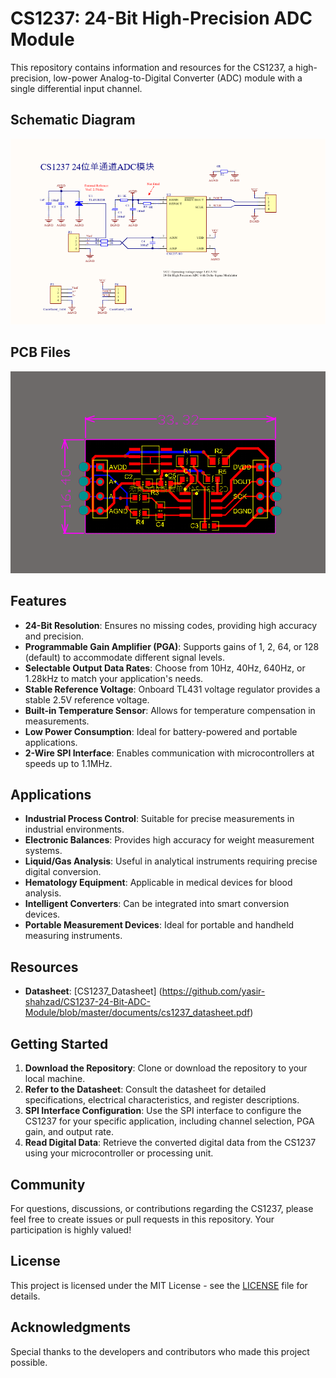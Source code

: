 # CS1237: 24-Bit High-Precision ADC Module

This repository contains information and resources for the CS1237, a high-precision, low-power Analog-to-Digital Converter (ADC) module with a single differential input channel.

## Schematic Diagram
![CH32V003_block.png](https://github.com/yasir-shahzad/CS1237-24-Bit-ADC-Module/blob/master/Images/Schematic.png)

## PCB Files
![CH32V003_block.png](https://github.com/yasir-shahzad/CS1237-24-Bit-ADC-Module/blob/master/Images/PCB%20Board.png)

## Features

- **24-Bit Resolution**: Ensures no missing codes, providing high accuracy and precision.
- **Programmable Gain Amplifier (PGA)**: Supports gains of 1, 2, 64, or 128 (default) to accommodate different signal levels.
- **Selectable Output Data Rates**: Choose from 10Hz, 40Hz, 640Hz, or 1.28kHz to match your application's needs.
- **Stable Reference Voltage**: Onboard TL431 voltage regulator provides a stable 2.5V reference voltage.
- **Built-in Temperature Sensor**: Allows for temperature compensation in measurements.
- **Low Power Consumption**: Ideal for battery-powered and portable applications.
- **2-Wire SPI Interface**: Enables communication with microcontrollers at speeds up to 1.1MHz.

## Applications

- **Industrial Process Control**: Suitable for precise measurements in industrial environments.
- **Electronic Balances**: Provides high accuracy for weight measurement systems.
- **Liquid/Gas Analysis**: Useful in analytical instruments requiring precise digital conversion.
- **Hematology Equipment**: Applicable in medical devices for blood analysis.
- **Intelligent Converters**: Can be integrated into smart conversion devices.
- **Portable Measurement Devices**: Ideal for portable and handheld measuring instruments.

## Resources

- **Datasheet**: [CS1237_Datasheet] (https://github.com/yasir-shahzad/CS1237-24-Bit-ADC-Module/blob/master/documents/cs1237_datasheet.pdf)


## Getting Started

1. **Download the Repository**: Clone or download the repository to your local machine.
2. **Refer to the Datasheet**: Consult the datasheet for detailed specifications, electrical characteristics, and register descriptions.
3. **SPI Interface Configuration**: Use the SPI interface to configure the CS1237 for your specific application, including channel selection, PGA gain, and output rate.
4. **Read Digital Data**: Retrieve the converted digital data from the CS1237 using your microcontroller or processing unit.

## Community

For questions, discussions, or contributions regarding the CS1237, please feel free to create issues or pull requests in this repository. Your participation is highly valued!

## License

This project is licensed under the MIT License - see the [LICENSE](LICENSE) file for details.

## Acknowledgments

Special thanks to the developers and contributors who made this project possible.



